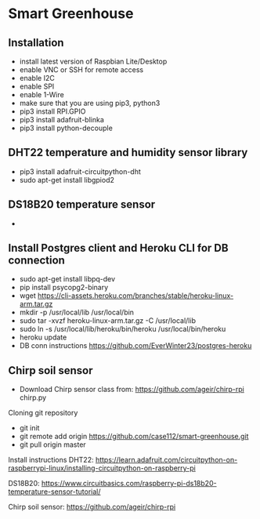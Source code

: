 # Smart Greenhouse

## Installation
- install latest version of Raspbian Lite/Desktop
- enable VNC or SSH for remote access
- enable I2C
- enable SPI
- enable 1-Wire
- make sure that you are using pip3, python3
- pip3 install RPI.GPIO
- pip3 install adafruit-blinka
- pip3 install python-decouple


## DHT22 temperature and humidity sensor library
- pip3 install adafruit-circuitpython-dht
- sudo apt-get install libgpiod2

## DS18B20 temperature sensor
- 

## Install Postgres client and Heroku CLI for DB connection
- sudo apt-get install libpq-dev
- pip install psycopg2-binary
- wget https://cli-assets.heroku.com/branches/stable/heroku-linux-arm.tar.gz
- mkdir -p /usr/local/lib /usr/local/bin
- sudo tar -xvzf heroku-linux-arm.tar.gz -C /usr/local/lib
- sudo ln -s /usr/local/lib/heroku/bin/heroku /usr/local/bin/heroku
- heroku update
- DB conn instructions https://github.com/EverWinter23/postgres-heroku



## Chirp soil sensor
- Download Chirp sensor class from: https://github.com/ageir/chirp-rpi chirp.py




Cloning git repository
- git init
- git remote add origin https://github.com/case112/smart-greenhouse.git
- git pull origin master 

Install instructions
DHT22:
https://learn.adafruit.com/circuitpython-on-raspberrypi-linux/installing-circuitpython-on-raspberry-pi 

DS18B20:
https://www.circuitbasics.com/raspberry-pi-ds18b20-temperature-sensor-tutorial/

Chirp soil sensor:
https://github.com/ageir/chirp-rpi